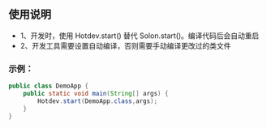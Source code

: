 
## 使用说明

* 1、开发时，使用 Hotdev.start() 替代 Solon.start()。编译代码后会自动重启
* 2、开发工具需要设置自动编译，否则需要手动编译更改过的类文件


### 示例：

```java
public class DemoApp {
    public static void main(String[] args) {
        Hotdev.start(DemoApp.class,args);
    }
}
```